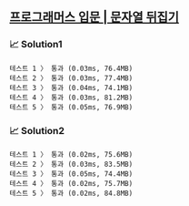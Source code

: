 ## [프로그래머스 입문 | 문자열 뒤집기](https://school.programmers.co.kr/learn/courses/30/lessons/120822)

### 📈 Solution1

```text
테스트 1 〉	통과 (0.03ms, 76.4MB)
테스트 2 〉	통과 (0.03ms, 77.4MB)
테스트 3 〉	통과 (0.04ms, 74.1MB)
테스트 4 〉	통과 (0.03ms, 81.2MB)
테스트 5 〉	통과 (0.05ms, 76.9MB)
```

### 📈 Solution2

```text
테스트 1 〉	통과 (0.02ms, 75.6MB)
테스트 2 〉	통과 (0.03ms, 83.5MB)
테스트 3 〉	통과 (0.05ms, 74.4MB)
테스트 4 〉	통과 (0.02ms, 75.7MB)
테스트 5 〉	통과 (0.02ms, 84.8MB)
```